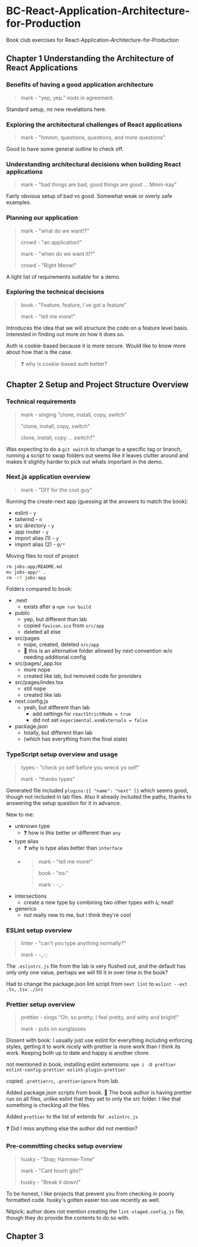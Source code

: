 # BC-React-Application-Architecture-for-Production

Book club exercises for React-Application-Architecture-for-Production

## Chapter 1 Understanding the Architecture of React Applications

### Benefits of having a good application architecture

> mark - "yep, yep." nods in agreement.

Standard setup, no new revelations here.

### Exploring the architectural challenges of React applications

> mark - "hmmm, questions, questions, and more questions"

Good to have some general outline to check off.

### Understanding architectural decisions when building React applications

> mark - "bad things are bad, good things are good   ...  Mmm-kay"

Fairly obvious setup of bad vs good. Somewhat weak or overly safe examples.

### Planning our application

> mark - "what do we want!?"
>
> crowd - "an application!"
>
> mark - "when do we want it!?"
>
> crowd - "Right Meow!"

A light list of requirements suitable for a demo.

### Exploring the technical decisions

> book - "Feature, feature, i've got a feature"
>
> mark - "tell me more!"

Introduces the idea that we will structure the code on a feature level basis. Interested in finding out more on how it does so.

Auth is cookie-based because it is more secure. Would like to know more about how that is the case.

> :question: why is cookie-based auth better?

## Chapter 2 Setup and Project Structure Overview

### Technical requirements

> mark - singing "clone, install, copy, switch"
>
> "clone, install, copy, switch"
>
> clone, install, copy ... switch?"

Was expecting to do a `git switch` to change to a specific tag or branch, running a script to swap folders out seems like it leaves clutter around and makes it slightly harder to pick out whats important in the demo.

### Next.js application overview

> mark - "DIY for the cool guy"

Running the create-next app (guessing at the answers to match the book):

- eslint - `y`
- tailwind - `n`
- src directory - `y`
- app router - `y`
- import alias (1) - `y`
- import alias (2) - `@/*`

Moving files to root of project

``` sh
rm jobs-app/README.md
mv jobs-app/* .
rm -rf jobs-app
```

Folders compared to book:

- .next
  - exists after a `npm run build`
- public
  - yep, but different than lab
  - copied `favicon.ico` from `src/app`
  - deleted all else
- src/pages
  - nope, created, deleted `src/app`
  - :notebook: this is an alternative folder allowed by next convention w/o needing additional config
- src/pages/_app.tsx
  - more nope
  - created like lab, but removed code for providers
- src/pages/index.tsx
  - still nope
  - created like lab
- next.config.js
  - yeah, but different than lab
    - add settings for `reactStrictMode = true` 
    - did not set `experimental.esmExternals = false`
- package.json
  - totally, but different than lab
  - (which has everything from the final state)

### TypeScript setup overview and usage

> types - "check yo self before you wreck yo self"
>
> mark - "thanks types"

Generated file included `plugins:{[ "name": "next" ]}` which seems good, though not included in lab files. Also it already included the paths, thanks to answering the setup question for it in advance.

New to me:

- unknown type
  - :question: how is this better or different than `any`
- type alias
  - :question: why is type alias better than `interface`
  - > mark - "tell me more!"
    >
    > book - "no."
    >
    > mark - -_-
- intersections
  - create a new type by combining two other types with `&`; neat!
- generics
  - not really new to me, but i think they're cool

### ESLint setup overview

> linter - "can't you type anything normally?"
>
> mark - -_-;

The `.eslintrc.js` file from the lab is very flushed out, and the default has only only one value, perhaps we will fill it in over time in the book?

Had to change the package.json lint script from `next lint` to `eslint --ext .ts,.tsx ./src`

### Prettier setup overview

> prettier - sings "Oh, so pretty; I feel pretty, and witty and bright!"
>
> mark - puts on sunglasses

Dissent with book: I usually just use eslint for everything including enforcing styles, getting it to work nicely with prettier is more work than I think its work. Keeping both up to date and happy is another chore.

not mentioned in book, installing eslint extensions:
`npm i -D prettier eslint-config-prettier eslint-plugin-prettier`

copied `.prettierrc`, `.prettierignore` from lab.

Added package.json scripts from book. :notebook: The book author is having prettier run on all files, unlike eslint that they set to only the src folder. I like that something is checking all the files.

Added `prettier` to the list of extends for `.eslintrc.js`

:question: Did I miss anything else the author did not mention?

### Pre-committing checks setup overview

> husky - "Stop; Hammer-Time"
>
> mark - "Cant touch gits?"
>
> husky - "Break it down!"

To be honest, I like projects that prevent you from checking in poorly formatted code. husky's gotten easier too use recently as well.

Nitpick; author does not mention creating the `lint-staged.config.js` file, though they do provide the contents to do so with.

## Chapter 3
